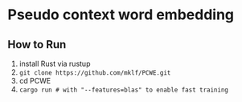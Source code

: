 # Pseudo context word embedding

## How to Run

1. install Rust via rustup
2. `git clone https://github.com/mklf/PCWE.git`
3. cd PCWE
4. `cargo run # with "--features=blas" to enable fast training`
